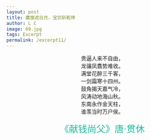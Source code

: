 ```yaml
---
layout: post
title: 纛旗遮日月，宝剑斩乾坤
author: L C
image: 69.jpg
tags: Excerpt
permalink: /excerpt11/
---
```

<iframe src="/vedio/Zhu-Jian-Village.mp3" autostart="true" loop="true" style="display:none"></iframe>

<div align="center" font-size="16px">
贵逼人来不自由，  <br>
龙骧凤翥势难收。  <br>
满堂花醉三千客，  <br>
一剑霜寒十四州。  <br>
鼓角揭天嘉气冷，  <br>
风涛动地海山秋。  <br>
东南永作金天柱，  <br>
谁羡当时万户侯。  <br>
</div><br>  
  
<center><font size="5" color="#1ABC9C">《献钱尚父》唐·贯休 </font></center>

  
